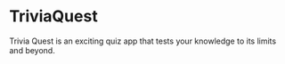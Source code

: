 # TriviaQuest

Trivia Quest is an exciting quiz app that tests your knowledge to its limits and beyond.
